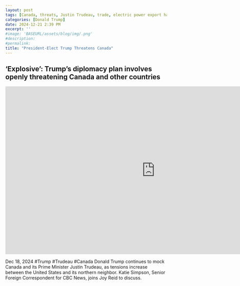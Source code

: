 ```yaml
---
layout: post
tags: [Canada, threats, Justin Trudeau, trade, electric power export halt, tariffs, MSNBC, politics]
categories: [Donald Trump]
date: 2024-12-21 2:39 PM
excerpt: ''
#image: 'BASEURL/assets/blog/img/.png'
#description:
#permalink:
title: "President-Elect Trump Threatens Canada"
---
```



## ‘Explosive’: Trump’s diplomacy plan involves openly threatening Canada and other countries

<iframe width="932" height="524" src="https://www.youtube.com/embed/GQi66zZbBfM" title="‘Explosive’: Trump’s diplomacy plan involves openly threatening Canada and other countries" frameborder="0" allow="accelerometer; autoplay; clipboard-write; encrypted-media; gyroscope; picture-in-picture; web-share" referrerpolicy="strict-origin-when-cross-origin" allowfullscreen></iframe>

Dec 18, 2024  #Trump #Trudeau #Canada
Donald Trump continues to mock Canada and its Prime Minister Justin Trudeau, as tensions increase between the United States and its northern neighbor. Katie Simpson, Senior Foreign Correspondent for CBC News, joins Joy Reid to discuss.
